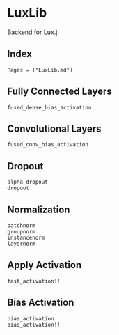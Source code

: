 # LuxLib

Backend for Lux.jl

## Index

```@index
Pages = ["LuxLib.md"]
```

## Fully Connected Layers

```@docs
fused_dense_bias_activation
```

## Convolutional Layers

```@docs
fused_conv_bias_activation
```

## Dropout

```@docs
alpha_dropout
dropout
```

## Normalization

```@docs
batchnorm
groupnorm
instancenorm
layernorm
```

## Apply Activation

```@docs
fast_activation!!
```

## Bias Activation

```@docs
bias_activation
bias_activation!!
```
